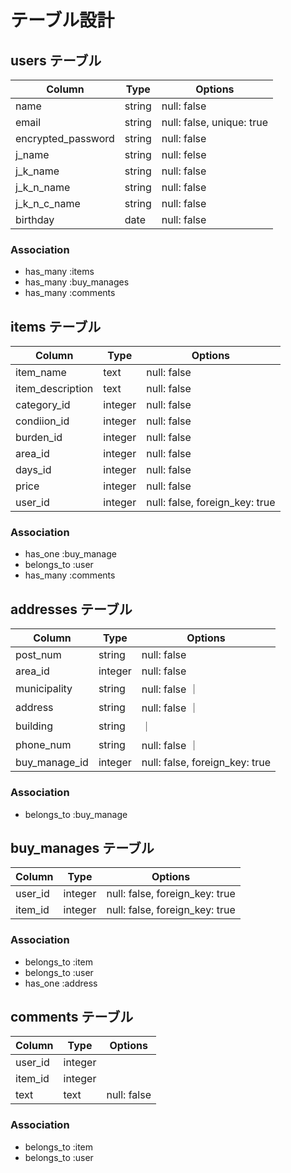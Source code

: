 # テーブル設計

## users テーブル

| Column   | Type   | Options     |
| -------- | ------ | ----------- |
| name     | string | null: false |
| email    | string | null: false, unique: true|
| encrypted_password | string | null: false |
| j_name   | string | null: felse |
| j_k_name | string | null: false |
| j_k_n_name | string | null: false |
| j_k_n_c_name | string | null: false |
| birthday | date | null: false |

### Association

- has_many :items
- has_many :buy_manages
- has_many :comments 

## items テーブル

| Column   | Type       | Options                        |
| ------   | ---------- | ------------------------------ |
| item_name | text       | null: false |
| item_description   | text | null: false |
| category_id | integer | null: false |
| condiion_id | integer | null: false |
| burden_id   | integer | null: false |
| area_id     | integer | null: false |
| days_id     | integer | null: false |
| price    | integer | null: false |
| user_id  | integer | null: false, foreign_key: true |

### Association

- has_one :buy_manage
- belongs_to :user
- has_many :comments 

## addresses テーブル

| Column  | Type       | Options                         |
| ------- | ---------- | ------------------------------  |
| post_num | string | null: false  |
| area_id     | integer | null: false |
| municipality | string | null: false  ｜
| address | string | null: false  ｜
| building | string |      ｜
| phone_num | string | null: false  ｜
| buy_manage_id | integer | null: false, foreign_key: true |

### Association
- belongs_to :buy_manage

## buy_manages テーブル

| Column  | Type       | Options                         |
| ------- | ---------- | ------------------------------  |
| user_id | integer | null: false, foreign_key: true |
| item_id | integer | null: false, foreign_key: true |

### Association

- belongs_to :item
- belongs_to :user
- has_one :address

## comments テーブル

| Column  | Type       | Options                         |
| ------- | ---------- | ------------------------------  |
| user_id | integer |  |
| item_id | integer |  |
| text | text | null: false |

### Association

- belongs_to :item
- belongs_to :user
